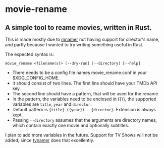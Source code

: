 # movie-rename

## A simple tool to reame movies, written in Rust.

This is made mostly due to [mnamer](https://github.com/jkwill87/mnamer) not having support for director's name, and partly because I wanted to try writing something useful in Rust.

The expected syntax is:

`movie_rename <filename(s)> [--dry-run] [--directory] [--help]`
- There needs to be a config file names movie_rename.conf in your $XDG_CONFIG_HOME.
- It should consist of two lines. The first line should have your TMDb API key.
- The second line should have a pattern, that will be used for the rename.
- In the pattern, the variables need to be enclosed in {{}}, the supported variables are `title`, `year` and `director`.
- Default pattern is `{title} ({year}) - {director}`. Extension is always kept.
- Passing `--directory` assumes that the arguments are directory names, which contain exactly one movie and optionally subtitles.

I plan to add more variables in the future. Support for TV Shows will not be added, since [tvnamer](https://github.com/dbr/tvnamer) does that excellently.